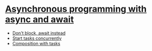 # [Asynchronous programming with async and await](https://learn.microsoft.com/en-us/dotnet/csharp/asynchronous-programming/)
* [Don't block, await instead](https://learn.microsoft.com/en-us/dotnet/csharp/asynchronous-programming/#dont-block-await-instead)
* [Start tasks concurrently](https://learn.microsoft.com/en-us/dotnet/csharp/asynchronous-programming/#start-tasks-concurrently)
* [Composition with tasks](https://learn.microsoft.com/en-us/dotnet/csharp/asynchronous-programming/#composition-with-tasks)